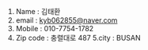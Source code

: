 1. Name : 김태환
2. email : kyb062855@naver.com
3. Mobile : 010-7754-1782
4. Zip code : 충렬대로 487
5.city : BUSAN